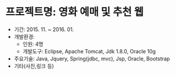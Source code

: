 # 프로젝트명: 영화 예매 및 추천 웹

- 기간: 2015. 11. ~ 2016. 01.
- 개발환경: 
   - 인원: 4명
   - 개발도구: Eclipse, Apache Tomcat, Jdk 1.8.0, Oracle 10g
- 주요기술: Java, Jquery, Spring(jdbc, mvc), Jsp, Oracle, Bootstrap
- 기타(사진,링크 등) 

